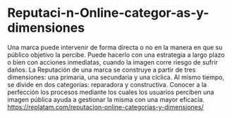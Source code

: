 # Reputaci-n-Online-categor-as-y-dimensiones
Una marca puede intervenir de forma directa o no en la manera en que su público objetivo la percibe. Puede hacerlo con una estrategia a largo plazo o bien con acciones inmediatas, cuando la imagen corre riesgo de sufrir daños.
La Reputación de una marca se construye a partir de tres dimensiones: una primaria, una secundaria y una cíclica. Al mismo tiempo, se divide en dos categorías: reparadora y constructiva. Conocer a la perfección los procesos mediante los cuales los usuarios perciben una imagen pública ayuda a gestionar la misma con una mayor eficacia.
https://replatam.com/reputacion-online-categorias-y-dimensiones/

